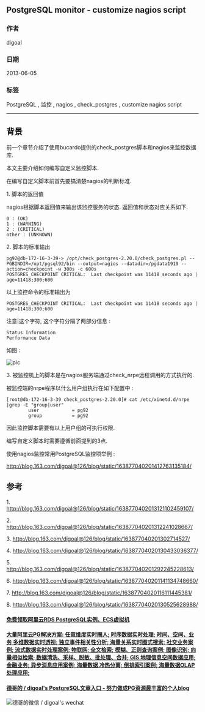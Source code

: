 ## PostgreSQL monitor - customize nagios script  
                 
### 作者                 
digoal                  
                    
### 日期                  
2013-06-05                                            
                  
### 标签                                                                                                                                  
PostgreSQL , 监控 , nagios , check_postgres , customize nagios script               
                
----                  
                
## 背景            
前一个章节介绍了使用bucardo提供的check_postgres脚本和nagios来监控数据库.   
  
本文主要介绍如何编写自定义监控脚本.  
  
在编写自定义脚本前首先要搞清楚nagios的判断标准.  
  
1\. 脚本的返回值  
  
nagios根据脚本返回值来输出该监控服务的状态. 返回值和状态对应关系如下.  
  
```  
0 : (OK)  
1 : (WARNING)  
2 : (CRITICAL)  
other : (UNKNOWN)  
```  
  
2\. 脚本的标准输出  
  
```  
pg92@db-172-16-3-39-> /opt/check_postgres-2.20.0/check_postgres.pl --PGBINDIR=/opt/pgsql92/bin --output=nagios --datadir=/pgdata1919 --action=checkpoint -w 300s -c 600s  
POSTGRES_CHECKPOINT CRITICAL:  Last checkpoint was 11418 seconds ago | age=11418;300;600   
```  
  
以上监控命令的标准输出为  
  
```  
POSTGRES_CHECKPOINT CRITICAL:  Last checkpoint was 11418 seconds ago | age=11418;300;600  
```  
  
注意|这个字符, 这个字符分隔了两部分信息 :  
  
```  
Status Information  
Performance Data  
```  
  
如图 :   
  
![pic](20130605_03_pic_001.png)  
   
3\. 被监控机上的脚本是在nagios服务端通过check_nrpe远程调用的方式执行的.  
  
被监控端的nrpe程序以什么用户组执行在如下配置中 :   
  
```  
[root@db-172-16-3-39 check_postgres-2.20.0]# cat /etc/xinetd.d/nrpe |grep -E "group|user"  
        user            = pg92  
        group           = pg92  
```  
  
因此监控脚本需要有以上用户组的可执行权限.  
  
编写自定义脚本时需要遵循前面提到的3点.  
  
使用nagios监控常用PostgreSQL监控项举例 :   
  
http://blog.163.com/digoal@126/blog/static/163877040201412763135184/  
  
## 参考  
1\. http://blog.163.com/digoal@126/blog/static/1638770402013121102459107/  
  
2\. http://blog.163.com/digoal@126/blog/static/163877040201312241028667/  
  
3\. http://blog.163.com/digoal@126/blog/static/163877040201302714527/  
  
4\. http://blog.163.com/digoal@126/blog/static/16387704020130433036377/  
  
5\. http://blog.163.com/digoal@126/blog/static/163877040201292245228613/  
  
6\. http://blog.163.com/digoal@126/blog/static/163877040201141134748660/  
  
7\. http://blog.163.com/digoal@126/blog/static/16387704020116111445381/  
  
8\. http://blog.163.com/digoal@126/blog/static/16387704020130525628988/  
                                                                      
                                                                              
                                    
  
  
  
  
  
  
  
  
  
  
  
  
  
  
  
  
  
  
  
  
  
  
  
  
  
  
  
  
  
  
  
  
  
  
  
  
  
#### [免费领取阿里云RDS PostgreSQL实例、ECS虚拟机](https://www.aliyun.com/database/postgresqlactivity "57258f76c37864c6e6d23383d05714ea")
  
  
#### [大量阿里云PG解决方案: 任意维度实时圈人; 时序数据实时处理; 时间、空间、业务 多维数据实时透视; 独立事件相关性分析; 海量关系实时图式搜索; 社交业务案例; 流式数据实时处理案例; 物联网; 全文检索; 模糊、正则查询案例; 图像识别; 向量相似检索; 数据清洗、采样、脱敏、批处理、合并; GIS 地理信息空间数据应用; 金融业务; 异步消息应用案例; 海量数据 冷热分离; 倒排索引案例; 海量数据OLAP处理应用;](https://yq.aliyun.com/topic/118 "40cff096e9ed7122c512b35d8561d9c8")
  
  
#### [德哥的 / digoal's PostgreSQL文章入口 - 努力做成PG资源最丰富的个人blog](https://github.com/digoal/blog/blob/master/README.md "22709685feb7cab07d30f30387f0a9ae")
  
  
![德哥的微信 / digoal's wechat](../pic/digoal_weixin.jpg "f7ad92eeba24523fd47a6e1a0e691b59")
  
